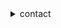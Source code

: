 <details>
    


<summary>contact</summary>
    
   
    enqueue@sahhar.io
    
<details>


<summary></summary>

        a list of sites I've found to be interesting at some point in time


            https://neuromancer.sk/std/

            https://tools.ietf.org/id/draft-ietf-lwig-curve-representations-09.html

            https://sites.google.com/site/fullycapable/Home/thesendmailcapabilitiesissue
   

    
</details>


</details>
    

